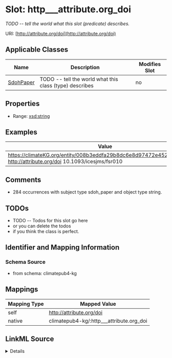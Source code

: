 

# Slot: http___attribute.org_doi


_TODO -- tell the world what this slot (predicate) describes._





URI: [http://attribute.org/doi](http://attribute.org/doi)



<!-- no inheritance hierarchy -->





## Applicable Classes

| Name | Description | Modifies Slot |
| --- | --- | --- |
| [SdohPaper](../classes/SdohPaper.md) | TODO -- tell the world what this class (type) describes |  no  |







## Properties

* Range: [xsd:string](http://www.w3.org/2001/XMLSchema#string)






## Examples

| Value |
| --- |
| https://climateKG.org/entity/008b3eddfa29b8dc6e8d97472e4526bec2c9c2cb http://attribute.org/doi 10.1093/icesjms/fsr010 |

## Comments

* 284 occurrences with subject type sdoh_paper and object type string.

## TODOs

* TODO -- Todos for this slot go here
* or you can delete the todos
* if you think the class is perfect.

## Identifier and Mapping Information







### Schema Source


* from schema: climatepub4-kg




## Mappings

| Mapping Type | Mapped Value |
| ---  | ---  |
| self | http://attribute.org/doi |
| native | climatepub4-kg/:http___attribute.org_doi |




## LinkML Source

<details>
```yaml
name: http___attribute.org_doi
description: TODO -- tell the world what this slot (predicate) describes.
todos:
- TODO -- Todos for this slot go here
- or you can delete the todos
- if you think the class is perfect.
comments:
- 284 occurrences with subject type sdoh_paper and object type string.
examples:
- value: https://climateKG.org/entity/008b3eddfa29b8dc6e8d97472e4526bec2c9c2cb http://attribute.org/doi
    10.1093/icesjms/fsr010
from_schema: climatepub4-kg
rank: 1000
slot_uri: http://attribute.org/doi
alias: http___attribute.org_doi
domain_of:
- sdoh_paper
range: string

```
</details>